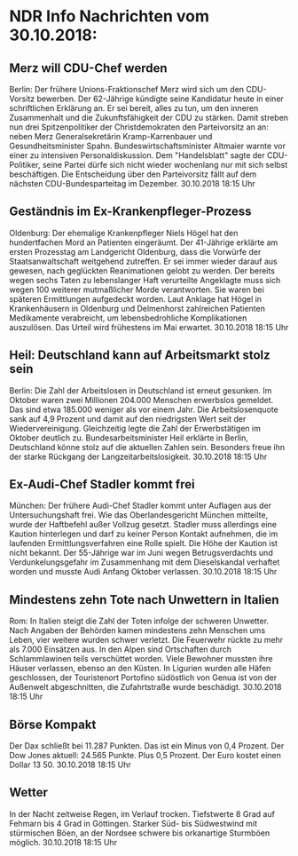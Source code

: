 # NDR Info Nachrichten vom 30.10.2018:


## Merz will CDU-Chef werden
Berlin: Der frühere Unions-Fraktionschef Merz wird sich um den CDU-Vorsitz bewerben. Der 62-Jährige kündigte seine Kandidatur heute in einer schriftlichen Erklärung an. Er sei bereit, alles zu tun, um den inneren Zusammenhalt und die Zukunftsfähigkeit der CDU zu stärken. Damit streben nun drei Spitzenpolitiker der Christdemokraten den Parteivorsitz an an: neben Merz Generalsekretärin Kramp-Karrenbauer und Gesundheitsminister Spahn. Bundeswirtschaftsminister Altmaier warnte vor einer zu intensiven Personaldiskussion. Dem "Handelsblatt" sagte der CDU-Politiker, seine Partei dürfe sich nicht wieder wochenlang nur mit sich selbst beschäftigen. Die Entscheidung über den Parteivorsitz fällt auf dem nächsten CDU-Bundesparteitag im Dezember. 30.10.2018 18:15 Uhr 

## Geständnis im Ex-Krankenpfleger-Prozess
Oldenburg:	Der ehemalige Krankenpfleger Niels Högel hat den hundertfachen Mord an Patienten eingeräumt. Der 41-Jährige erklärte am ersten Prozesstag am Landgericht Oldenburg, dass die Vorwürfe der Staatsanwaltschaft weitgehend zutreffen. Er sei immer wieder darauf aus gewesen, nach geglückten Reanimationen gelobt zu werden. Der bereits wegen sechs Taten zu lebenslanger Haft verurteilte Angeklagte muss sich wegen 100 weiterer mutmaßlicher Morde verantworten. Sie waren bei späteren Ermittlungen aufgedeckt worden. Laut Anklage hat Högel in Krankenhäusern in Oldenburg und Delmenhorst zahlreichen Patienten Medikamente verabreicht, um lebensbedrohliche Komplikationen auszulösen. Das Urteil wird frühestens im Mai erwartet. 30.10.2018 18:15 Uhr 

## Heil: Deutschland kann auf Arbeitsmarkt stolz sein
Berlin: Die Zahl der Arbeitslosen in Deutschland ist erneut gesunken. Im Oktober waren zwei Millionen 204.000 Menschen erwerbslos gemeldet. Das sind etwa 185.000 weniger als vor einem Jahr. Die Arbeitslosenquote sank auf 4,9 Prozent und damit auf den niedrigsten Wert seit der Wiedervereinigung. Gleichzeitig legte die Zahl der Erwerbstätigen im Oktober deutlich zu. Bundesarbeitsminister Heil erklärte in Berlin, Deutschland könne stolz auf die aktuellen Zahlen sein. Besonders freue ihn der starke Rückgang der Langzeitarbeitslosigkeit. 30.10.2018 18:15 Uhr 

## Ex-Audi-Chef Stadler kommt frei
München: Der frühere Audi-Chef Stadler kommt unter Auflagen aus der Untersuchungshaft frei. Wie das Oberlandesgericht München mitteilte, wurde der Haftbefehl außer Vollzug gesetzt. Stadler muss allerdings eine Kaution hinterlegen und darf zu keiner Person Kontakt aufnehmen, die im laufenden Ermittlungsverfahren eine Rolle spielt. Die Höhe der Kaution ist nicht bekannt. Der 55-Jährige war im Juni wegen Betrugsverdachts und Verdunkelungsgefahr im Zusammenhang mit dem Dieselskandal verhaftet worden und musste Audi Anfang Oktober verlassen. 30.10.2018 18:15 Uhr 

## Mindestens zehn Tote nach Unwettern in Italien
Rom: In Italien steigt die Zahl der Toten infolge der schweren Unwetter. Nach Angaben der Behörden kamen mindestens zehn Menschen ums Leben, vier weitere wurden schwer verletzt. Die Feuerwehr rückte zu mehr als 7.000 Einsätzen aus. In den Alpen sind Ortschaften durch Schlammlawinen teils verschüttet worden. Viele Bewohner mussten ihre Häuser verlassen, ebenso an den Küsten. In Ligurien wurden alle Häfen geschlossen, der Touristenort Portofino südöstlich von Genua ist von der Außenwelt abgeschnitten, die Zufahrtstraße wurde beschädigt. 30.10.2018 18:15 Uhr 

## Börse Kompakt
Der Dax schließt bei 11.287 Punkten. Das ist ein Minus von 0,4 Prozent. Der Dow Jones aktuell: 24.565 Punkte. Plus 0,5 Prozent. Der Euro kostet einen Dollar 13 50. 30.10.2018 18:15 Uhr 

## Wetter
In der Nacht zeitweise Regen, im Verlauf trocken. Tiefstwerte 8 Grad auf Fehmarn bis 4 Grad in Göttingen. Starker Süd- bis Südwestwind mit stürmischen Böen, an der Nordsee schwere bis orkanartige Sturmböen möglich. 30.10.2018 18:15 Uhr 

